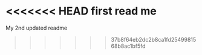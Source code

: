 <<<<<<< HEAD
first read me
=======
My 2nd updated readme
>>>>>>> 37b8f64eb2dc2b8ca1fd2549981568b8ac1bf5fd
